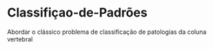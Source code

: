 # Classifiçao-de-Padrões
Abordar o clássico problema de classificação de patologias da coluna vertebral
